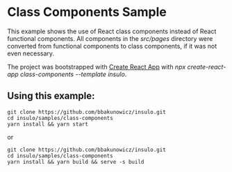 # Class Components Sample

This example shows the use of React class components instead of React functional components. All components in the *src/pages* directory were converted from functional components to class components, if it was not even necessary.

The project was bootstrapped with [Create React App](https://github.com/facebook/create-react-app) with *npx create-react-app class-components --template insulo*. 

## Using this example:
```
git clone https://github.com/bbakunowicz/insulo.git
cd insulo/samples/class-components
yarn install && yarn start
```
or
```
git clone https://github.com/bbakunowicz/insulo.git
cd insulo/samples/class-components
yarn install && yarn build && serve -s build
```
